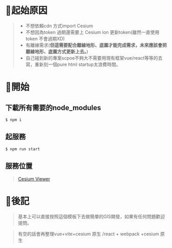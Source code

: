 # 👀起始原因

>- 不想依賴cdn 方式import Cesium
>- 不想因為token 過期還需要上 Cesium ion 更新token(雖然一直使用token 不會過期XD)
>- 有離線需求(**但這需要配合離線地形、底圖才能完成需求，未來應該會把離線地形、底圖方式更新上去。**)
>- 自己碰到新的專案scpoe不夠大不需要用現有框架vue/react等等的去寫，重新刻一個pure html startup太浪費時間。



# 🚀開始
## 下載所有需要的node_modules

```
$ npm i
```
## 起服務

```
$ npm run start
```

## 服務位置

> [Cesium Viewer](http://localhost:3000 "Title") 

# 📝後記
> 基本上可以直接按照這個模板下去做簡單的GIS開發，如果有任何問題歡迎提問。

> 有空的話會再整理vue+vite+cesium 原生 /react + webpack +cesium 原生